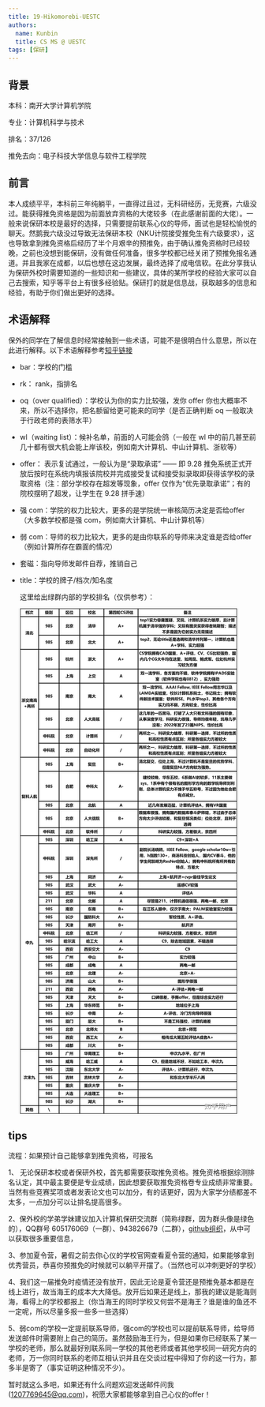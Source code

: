 ```yaml
---
title: 19-Hikomorebi-UESTC
authors:
  name: Kunbin
  title: CS MS @ UESTC
tags: [保研]
---
```


## 背景

本科：南开大学计算机学院

专业：计算机科学与技术

排名：37/126

推免去向：电子科技大学信息与软件工程学院



## 前言

本人成绩平平，本科前三年纯躺平，一直得过且过，无科研经历，无竞赛，六级没过。能获得推免资格是因为前面放弃资格的大佬较多（在此感谢前面的大佬）。一般来说保研本校是最好的选择，只需要提前联系心仪的导师，面试也是轻松愉悦的聊天。然鹅我六级没过导致无法保研本校（NKU计院接受推免生有六级要求），这也导致拿到推免资格后经历了半个月艰辛的预推免，由于确认推免资格时已经较晚，之前也没想到能保研，没有做任何准备，很多学校都已经关闭了预推免报名通道。并且我家在成都，以后也想在这边发展，最终选择了成电信软。在此分享我认为保研外校时需要知道的一些知识和一些建议，具体的某所学校的经验大家可以自己去搜索，知乎等平台上有很多经验贴。保研打的就是信息战，获取越多的信息和经验，有助于你们做出更好的选择。



## 术语解释

保外的同学在了解信息时经常接触到一些术语，可能不是很明白什么意思，所以在此进行解释。以下术语解释参考[知乎链接](https://zhuanlan.zhihu.com/p/502719456)

- bar：学校的门槛

- rk： rank，指排名

- oq（over qualified）：学校认为你的实力比较强，发你 offer 你也大概率不来，所以不选择你，把名额留给更可能来的同学（是否正确判断 oq 一般取决于行政老师的表筛水平）

- wl（waiting list）：候补名单，前面的人可能会鸽（一般在 wl 中的前几甚至前几十都有很大机会能上岸该校，例如南大计算机、中山计算机、浙软等）

- offer： 表示复试通过，一般认为是“录取承诺” —— 即 9.28 推免系统正式开放后按时在系统内填报该院校并完成接受复试和接受拟录取即获得该学校的录取资格（注：部分学校存在超发等现象，offer 仅作为“优先录取承诺”；有的院校摆明了超发，让学生在 9.28 拼手速）

- 强 com：学院的权力比较大，更多的是学院统一审核简历决定是否给offer（大多数学校都是强 com，例如南大计算机、中山计算机等）

- 弱 com：导师的权力比较大，更多的是由你联系的导师来决定谁是否给offer（例如计算所存在霸面的情况）

- 套磁：指向导师发邮件自荐，推销自己

- title：学校的牌子/档次/知名度

  这里给出绿群内部的学校排名（仅供参考）：

  ![](../pictures/cs-rank.jpg)



## tips

流程：如果预计自己能够拿到推免资格，可报名

1、 无论保研本校或者保研外校，首先都需要获取推免资格。推免资格根据综测排名认定，其中最主要便是专业成绩，因此想要获取推免资格卷专业成绩非常重要。当然有些竞赛奖项或者发表论文也可以加分，有的话更好，因为大家学分绩都差不太多，一点加分可以让排名提高很多。

2、保外校的学弟学妹建议加入计算机保研交流群（简称绿群，因为群头像是绿色的），QQ群号 605176069（一群）、943826679（二群），[github组织](https://github.com/CS-BAOYAN)，从中可以获取很多重要信息，

3、参加夏令营，暑假之前去你心仪的学校官网查看夏令营的通知，如果能够拿到优秀营员，恭喜你预推免的时候就可以躺平开摆了。（当然也可以冲刺更好的学校）

4、我们这一届推免时疫情还没有放开，因此无论是夏令营还是预推免基本都是在线上进行，故当海王的成本大大降低。放开后如果还是线上，那我的建议是能海则海，看得上的学校都报上（你当海王的同时学校又何尝不是海王？谁是谁的鱼还不一定呢，所以尽量多报一些多一些选择）

5、弱com的学校一定提前联系导师，强com的学校也可以提前联系导师，给导师发送邮件时需要附上自己的简历。虽然鼓励海王行为，但是如果你已经联系了某一学校的老师，那么就最好别联系同一学校的其他老师或者其他学校同一研究方向的老师，万一你同时联系的老师互相认识并且在交谈过程中得知了你的这一行为，那多半是寄了（事实证明这种情况不少）。


暂时就这么多吧，如果还有什么问题欢迎发送邮件问我(1207769645@qq.com)，祝愿大家都能够拿到自己心仪的offer！

